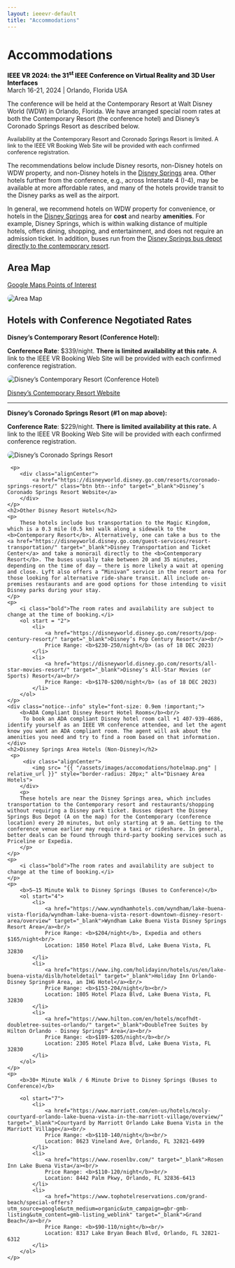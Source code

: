 ```yaml
---
layout: ieeevr-default
title: "Accommodations"
---
```


<div>
    <h1>Accommodations</h1>
    <p>
        <strong style="color: black">IEEE VR 2024: the 31<sup>st</sup> IEEE Conference on Virtual Reality and 3D User Interfaces </strong>
        <br>
        March 16-21, 2024 | Orlando, Florida USA
        <br>
    </p>
    <p>
        The conference will be held at the Contemporary Resort at Walt Disney World (WDW) in Orlando, Florida. We have arranged special room rates at both the Contemporary Resort (the conference hotel) and Disney’s Coronado Springs Resort as described below. 
    </p>
    <div class="notice--info alignCenter bold" style="font-size: 0.9em !important;">
        Availability at the Contemporary Resort and Coronado Springs Resort is limited. A link to the IEEE VR Booking Web Site will be provided with each confirmed conference registration.
    </div>
    <p>
        The recommendations below include Disney resorts, non-Disney hotels on WDW property, and non-Disney hotels in the <a href="https://www.disneysprings.com/">Disney Springs</a> area. Other hotels further from the conference, e.g., across Interstate 4 (I-4), may be available at more affordable rates, and many of the hotels provide transit to the Disney parks as well as the airport.
    </p>
    <p>
        In general, we recommend hotels on WDW property for convenience, or hotels in the <a href="https://www.disneysprings.com/" target="_blank">Disney Springs</a> area for <strong>cost</strong> and nearby <strong>amenities</strong>. For example, Disney Springs, which is within walking distance of multiple hotels, offers dining, shopping, and entertainment, and does not require an admission ticket. In addition, buses run from the <a href="https://disneyworld.disney.go.com/guest-services/resort-transportation/" target="_blank">Disney Springs bus depot directly to the contemporary resort</a>.
    </p>
    <h2>Area Map</h2>
    <p>
        <div class="alignCenter">
            <a href="https://maps.app.goo.gl/8deLcVMjeKyBZxtw6" class="btn btn--info" target="_blank">Google Maps Points of Interest</a>
        </div>   
    </p>
    <p>
        <div class="alignCenter">
            <img src= "{{ "/assets/images/accomodations/IEEEVR2024_map.jpg" | relative_url }}"  style="border-radius: 20px;" alt="Area Map">
        </div>
    </p>
    <h2>Hotels with Conference Negotiated Rates</h2>
    <p>
         <b>Disney’s Contemporary Resort (Conference Hotel):</b>
    </p>    
    <p>
        <b>Conference Rate</b>: $339/night. <b>There is limited availability at this rate.</b> A link to the IEEE VR Booking Web Site will be provided with each confirmed conference registration.
    </p>   
    <p>
        <div class="alignCenter">
            <img src= "{{ "/assets/images/accomodations/ContemporaryResort.png" | relative_url }}" style="border-radius: 20px;" alt="Disney’s Contemporary Resort (Conference Hotel)">
        </div>
    </p> 
    <p>
        <div class="alignCenter">
            <a href="https://disneyworld.disney.go.com/resorts/contemporary-resort/" class="btn btn--info" target="_blank">Disney’s Contemporary Resort Website</a> 
        </div>   
    </p>
    <hr>    
    <p>
         <b>Disney’s Coronado Springs Resort (#1 on map above):</b>
    </p>
     <p>
        <b>Conference Rate</b>: $229/night. <b>There is limited availability at this rate.</b> A link to the IEEE VR Booking Web Site will be provided with each confirmed conference registration.
    </p>
    <p>
        <div class="alignCenter">
            <img src= "{{ "/assets/images/accomodations/Coronado.png" | relative_url }}" style="border-radius: 20px;" alt="Disney’s Coronado Springs Resort">
        </div>
    </p>
    
     <p>
        <div class="alignCenter">
            <a href="https://disneyworld.disney.go.com/resorts/coronado-springs-resort/" class="btn btn--info" target="_blank">Disney’s Coronado Springs Resort Website</a> 
        </div>   
    </p>
    <h2>Other Disney Resort Hotels</h2>
    <p>
        These hotels include bus transportation to the Magic Kingdom, which is a 0.3 mile (0.5 km) walk along a sidewalk to the <b>Contemporary Resort</b>. Alternatively, one can take a bus to the <a href="https://disneyworld.disney.go.com/guest-services/resort-transportation/" target="_blank">Disney Transportation and Ticket Center</a> and take a monorail directly to the <b>Contemporary Resort</b>. The buses usually take between 20 and 35 minutes, depending on the time of day — there is more likely a wait at opening and close. Lyft also offers a “Minivan” service in the resort area for those looking for alternative ride-share transit. All include on-premises restaurants and are good options for those intending to visit Disney parks during your stay. 
    </p>
    <p>
        <i class="bold">The room rates and availability are subject to change at the time of booking.</i>
        <ol start = "2">
            <li>
                <a href="https://disneyworld.disney.go.com/resorts/pop-century-resort/" target="_blank">Disney’s Pop Century Resort</a><br/>
                Price Range: <b>$230-250/night</b> (as of 18 DEC 2023)
            </li>
            <li>
                <a href="https://disneyworld.disney.go.com/resorts/all-star-movies-resort/" target="_blank">Disney’s All-Star Movies (or Sports) Resort</a><br/>
                Price Range: <b>$170-$200/night</b> (as of 18 DEC 2023)
            </li>
        </ol>
    </p>
    <div class="notice--info" style="font-size: 0.9em !important;">
        <b>ADA Compliant Disney Resort Hotel Rooms</b><br/>
         To book an ADA compliant Disney hotel room call +1 407-939-4686, identify yourself as an IEEE VR conference attendee, and let the agent know you want an ADA compliant room. The agent will ask about the amenities you need and try to find a room based on that information.
    </div>
    <h2>Disney Springs Area Hotels (Non-Disney)</h2>
     <p>
         <div class="alignCenter">
            <img src= "{{ "/assets/images/accomodations/hotelmap.png" | relative_url }}" style="border-radius: 20px;" alt="Disnaey Area Hotels">
        </div>  
        <p>
        These hotels are near the Disney Springs area, which includes transportation to the Contemporary resort and restaurants/shopping without requiring a Disney park ticket. Busses depart the Disney Springs Bus Depot (A on the map) for the Contemporary (conference location) every 20 minutes, but only starting at 9 am. Getting to the conference venue earlier may require a taxi or rideshare. In general, better deals can be found through third-party booking services such as Priceline or Expedia. 
        </p>
    </p>
    <p>
        <i class="bold">The room rates and availability are subject to change at the time of booking.</i>
    </p>
    <p>
        <b>5–15 Minute Walk to Disney Springs (Buses to Conference)</b>      
        <ol start="4">
            <li>
                <a href="https://www.wyndhamhotels.com/wyndham/lake-buena-vista-florida/wyndham-lake-buena-vista-resort-downtown-disney-resort-area/overview" target="_blank">Wyndham Lake Buena Vista Disney Springs Resort Area</a><br/>
                Price Range: <b>$204/night</b>, Expedia and others $165/night<br/>
                Location: 1850 Hotel Plaza Blvd, Lake Buena Vista, FL 32830
            </li>
            <li>
                <a href="https://www.ihg.com/holidayinn/hotels/us/en/lake-buena-vista/dislb/hoteldetail" target="_blank">Holiday Inn Orlando-Disney Springs® Area, an IHG Hotel</a><br/>
                Price Range: <b>$153-204/night</b><br/>
                Location: 1805 Hotel Plaza Blvd, Lake Buena Vista, FL 32830
            </li>
            <li>
                <a href="https://www.hilton.com/en/hotels/mcofhdt-doubletree-suites-orlando/" target="_blank">DoubleTree Suites by Hilton Orlando - Disney Springs™ Area</a><br/>
                Price Range: <b>$189-$205/night</b><br/>
                Location: 2305 Hotel Plaza Blvd, Lake Buena Vista, FL 32830
            </li>
        </ol>
    </p>
    <p>
        <b>30+ Minute Walk / 6 Minute Drive to Disney Springs (Buses to Conference)</b>
        
        <ol start="7">
            <li>
                <a href="https://www.marriott.com/en-us/hotels/mcoly-courtyard-orlando-lake-buena-vista-in-the-marriott-village/overview/" target="_blank">Courtyard by Marriott Orlando Lake Buena Vista in the Marriott Village</a><br/>
                Price Range: <b>$110-140/night</b><br/>
                Location: 8623 Vineland Ave, Orlando, FL 32821-6499
            </li>
            <li>
                <a href="https://www.rosenlbv.com/" target="_blank">Rosen Inn Lake Buena Vista</a><br/>
                Price Range: <b>$110-120/night</b><br/>
                Location: 8442 Palm Pkwy, Orlando, FL 32836-6413
            </li>
            <li>
                <a href="https://www.tophotelreservations.com/grand-beach/special-offers?utm_source=google&utm_medium=organic&utm_campaign=gbr-gmb-listing&utm_content=gmb-listing_weblink" target="_blank">Grand Beach</a><br/>
                Price Range: <b>$90-110/night</b><br/>
                Location: 8317 Lake Bryan Beach Blvd, Orlando, FL 32821-6312
            </li>
        </ol>
    </p>
</div>
